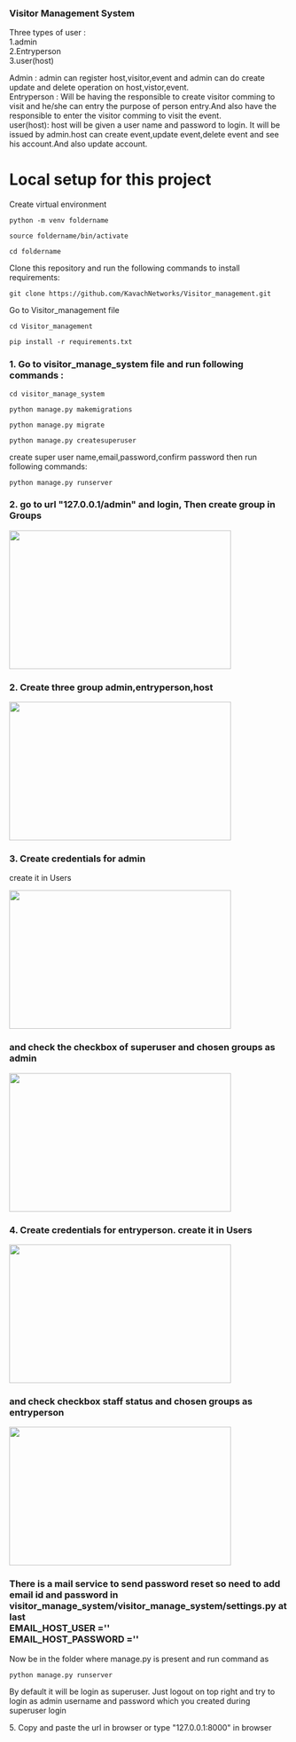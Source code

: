 ### Visitor Management System

Three types of user :<br/>
1.admin<br/>
2.Entryperson<br/>
3.user(host)<br/>

Admin : admin can register host,visitor,event and admin can do create update and delete operation on host,vistor,event.<br/>
Entryperson : Will be having the responsible to create visitor comming to visit and he/she can entry the purpose of person entry.And also have the responsible to enter the visitor comming to visit the event. <br/>
user(host): host will be given a user name and password to login. It will be issued by admin.host can create event,update event,delete event and see his account.And also update account.<br/>

# Local setup for this project
<p>Create virtual environment</p>
<pre><code>python -m venv foldername<br/></code></pre>
<pre><code>source foldername/bin/activate<br/></code></pre>
<pre><code>cd foldername<br/></code></pre>
<p>Clone this repository and run the following commands to install requirements:</p>
<pre><code>git clone https://github.com/KavachNetworks/Visitor_management.git<br/></code></pre>
<p>Go to Visitor_management file</p>
<pre><code>cd Visitor_management<br/></code></pre>
<pre><code>pip install -r requirements.txt<br/></code></pre>
<h3>1. Go to visitor_manage_system file and run following commands : </h3>
<pre><code>cd visitor_manage_system</code></pre>
<pre><code>python manage.py makemigrations</code></pre>
<pre><code>python manage.py migrate</code></pre>
<pre><code>python manage.py createsuperuser</code></pre>
<p>create super user name,email,password,confirm password then run following commands:</p>
<pre><code>python manage.py runserver</code></pre>
<h3>2. go to url "127.0.0.1/admin" and login, Then create group in Groups</h3>
<img src="https://github.com/KavachNetworks/Visitor_management/blob/master/support%20image/Screenshot%20from%202020-08-11%2013-39-57.png"  width="400" height="250">
<h3>2. Create three group admin,entryperson,host</h3>
<img src="https://github.com/KavachNetworks/Visitor_management/blob/master/support%20image/Screenshot%20from%202020-08-11%2013-42-45.png"  width="400" height="250">
<br/>
<h3>3. Create credentials for admin</h3>
<p>create it in Users</p>
<img src="https://github.com/KavachNetworks/Visitor_management/blob/master/support%20image/Screenshot%20from%202020-08-11%2015-21-45.png"  width="400" height="250">
 <h3>and check the  checkbox of superuser and chosen groups as admin</h3>
 <img src="https://github.com/KavachNetworks/Visitor_management/blob/master/support%20image/Screenshot%20from%202020-08-11%2015-21-55.png"  width="400" height="250">
 <br/>
 <h3>4. Create credentials for entryperson. create it in Users </h3>
<img src="https://github.com/KavachNetworks/Visitor_management/blob/master/support%20image/Screenshot%20from%202020-08-11%2015-21-07.png"  width="400" height="250">
 <h3>and check checkbox staff status and chosen groups as entryperson</h3>
 <img src="https://github.com/KavachNetworks/Visitor_management/blob/master/support%20image/Screenshot%20from%202020-08-11%2015-21-21.png"  width="400" height="250">
 <br/>
 <h3>There is a mail service to send  password reset so need to add email id and password in visitor_manage_system/visitor_manage_system/settings.py at last <br>EMAIL_HOST_USER =''
<br>EMAIL_HOST_PASSWORD ='' 
 </h3>
 <p>Now be in the folder where manage.py is present and run command as</p>
<pre><code>python manage.py runserver</code></pre>
<p>By default it will be login as superuser. Just logout on top right and try to login as admin username and password which you created during superuser login</p>
<p>5. Copy and paste the url in browser or type "127.0.0.1:8000" in browser</p>
